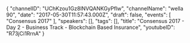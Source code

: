 {
    "channelID": "UChKzou1Gz8lNVQANKGyPflw",
    "channelName": "wella 90",
    "date": "2017-05-30T11:57:43.000Z",
    "draft": false,
    "events": [
        "Consensus 2017"
    ],
    "speakers": [],
    "tags": [],
    "title": "Consensus 2017 - Day 2 - Business Track - Blockchain Based Insurance",
    "youtubeID": "R73jCi1RrnA"
}